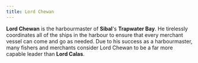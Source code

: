 ```yaml
---
title: Lord Chewan
---
```


**Lord Chewan** is the harbourmaster of **Sibal**'s **Trapwater Bay**. He tirelessly coordinates all of the ships in the harbour to ensure that every merchant vessel can come and go as needed. Due to his success as a harbourmaster, many fishers and merchants consider Lord Chewan to be a far more capable leader than **Lord Calas**.
